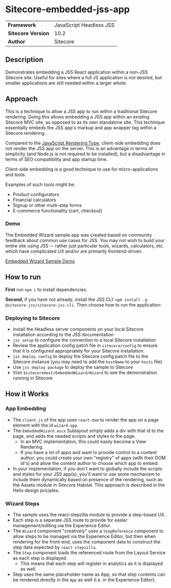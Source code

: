 # Sitecore-embedded-jss-app

| | |
|--|--|
| **Framework** | JavaScript Headless JSS |
| **Sitecore Version** | 10.2 |
| **Author** | Sitecore |

## Description
Demonstrates embedding a JSS React application within a non-JSS Sitecore site. Useful for sites where a full JS application is not desired, but smaller applications are still needed within a larger whole.

## Approach
This is a technique to allow a JSS app to run within a traditional Sitecore rendering. Doing this allows embedding a JSS app within an existing Sitecore MVC site, as opposed to as its own standalone site. This technique essentially embeds the JSS app's markup and app wrapper tag within a Sitecore rendering.

Compared to the [JavaScript Rendering Type](https://jss.sitecore.com/docs/techniques/mvc-integration/javascript-rendering), client-side embedding does not render the JSS app on the server. This is an advantage in terms of simplicity (and Node.js is not required to be installed), but a disadvantage in terms of SEO compatibility and app startup time.

Client-side embedding is a good technique to use for micro-applications and tools.

Examples of such tools might be:

- Product configurators
- Financial calculators
- Signup or other multi-step forms
- E-commerce functionality (cart, checkout)

### Demo
The Embedded Wizard sample app was created based on community feedback about common use cases for JSS. You may not wish to build your entire site using JSS -- rather just particular tools, wizards, calculators, etc. which have complicated UX and/or are primarily frontend-driven.

[Embedded Wizard Sample Demo](https://jss.sitecore.com/docs/techniques/mvc-integration/client-side-embedding0)

## How to run
**First** run `npm i` to install dependencies.

**Second**, if you have not already, install the JSS CLI: `npm install -g @sitecore-jss/sitecore-jss-cli`. Then choose how to run the application:

### Deploying to Sitecore

* Install the Headless server components on your local Sitecore installation according to the JSS documentation
* `jss setup` to configure the connection to a local Sitecore installation
* Review the application config patch file in `sitecore/config` to ensure that it is configured appropriately for your Sitecore installation.
* `jss deploy config` to deploy the Sitecore config patch file to the Sitecore instance (you may need to add the `hostName` to your `hosts` file)
* Use `jss deploy package` to deploy the sample to Sitecore
* Visit `$sitecoreHost/EmbeddedWizard/Wizard` to see the demonstration running in Sitecore

## How it Works
### App Embedding

- The `client.js` of the app uses `react-dom` to render the app on a page element with the id `wizard-app`.
- The `EmbeddedWizard.ascx` Sublayout simply adds a div with that id to the page, and adds the needed scripts and styles to the page.
    - In an MVC implementation, this could easily become a View Rendering.
    - If you have a lot of apps and want to provide control to a content author, you could create your own "registry" of apps (with their DOM id's) and allow the content author to choose which app to embed.
- In your implementation, if you don't want to globally include the scripts and styles for your JSS app(s), you'll want to use some mechanism to include them dynamically based on presence of the rendering, such as the Assets module in Sitecore Habitat. This approach is described in the Helix design priciples.
### Wizard Steps
- The sample uses the react-stepzilla module to provide a step-based UX.
- Each step is a separate JSS route to provide for easier management/editing via the Experience Editor.
- The `Wizard` component "creatively" uses a `StepReference` component to allow steps to be managed via the Experience Editor, but then when rendering for the front-end, uses the component data to construct the step data expected by `react-stepzilla`.
- The `Step` component loads the referenced route from the Layout Service as each step is displayed.
  - This means that each step will register in analytics as it is displayed as well.
- Step uses the same placeholder name as App, so that step contents can be rendered directly in the `App` as well (i.e. in the Experience Editor).
